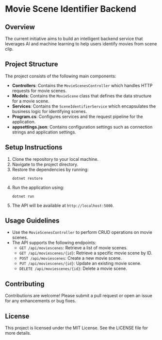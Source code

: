 # Movie Scene Identifier Backend

## Overview
The current initiative aims to build an intelligent backend service that leverages AI and machine learning to help users identify movies from scene clip.
 <!-- This project is focused on providing a robust RESTful API for movie scene identification, management, and search, enabling seamless integration with various client applications. -->

## Project Structure
The project consists of the following main components:

- **Controllers**: Contains the `MovieScenesController` which handles HTTP requests for movie scenes.
- **Models**: Contains the `MovieScene` class that defines the data structure for a movie scene.
- **Services**: Contains the `SceneIdentifierService` which encapsulates the business logic for identifying scenes.
- **Program.cs**: Configures services and the request pipeline for the application.
- **appsettings.json**: Contains configuration settings such as connection strings and application settings.

## Setup Instructions
1. Clone the repository to your local machine.
2. Navigate to the project directory.
3. Restore the dependencies by running:
   ```
   dotnet restore
   ```
4. Run the application using:
   ```
   dotnet run
   ```
5. The API will be available at `http://localhost:5000`.

## Usage Guidelines
- Use the `MovieScenesController` to perform CRUD operations on movie scenes.
- The API supports the following endpoints:
  - `GET /api/moviescenes`: Retrieve a list of movie scenes.
  - `GET /api/moviescenes/{id}`: Retrieve a specific movie scene by ID.
  - `POST /api/moviescenes`: Create a new movie scene.
  - `PUT /api/moviescenes/{id}`: Update an existing movie scene.
  - `DELETE /api/moviescenes/{id}`: Delete a movie scene.

## Contributing
Contributions are welcome! Please submit a pull request or open an issue for any enhancements or bug fixes.

## License
This project is licensed under the MIT License. See the LICENSE file for more details.
